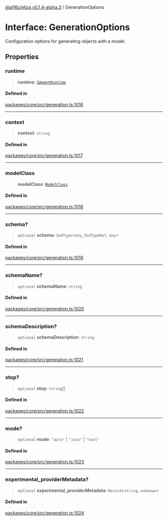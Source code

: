 [@ai16z/eliza v0.1.4-alpha.3](../index.md) / GenerationOptions

# Interface: GenerationOptions

Configuration options for generating objects with a model.

## Properties

### runtime

> **runtime**: [`IAgentRuntime`](IAgentRuntime.md)

#### Defined in

[packages/core/src/generation.ts:1016](https://github.com/amit0365/eliza/blob/main/packages/core/src/generation.ts#L1016)

***

### context

> **context**: `string`

#### Defined in

[packages/core/src/generation.ts:1017](https://github.com/amit0365/eliza/blob/main/packages/core/src/generation.ts#L1017)

***

### modelClass

> **modelClass**: [`ModelClass`](../enumerations/ModelClass.md)

#### Defined in

[packages/core/src/generation.ts:1018](https://github.com/amit0365/eliza/blob/main/packages/core/src/generation.ts#L1018)

***

### schema?

> `optional` **schema**: `ZodType`\<`any`, `ZodTypeDef`, `any`\>

#### Defined in

[packages/core/src/generation.ts:1019](https://github.com/amit0365/eliza/blob/main/packages/core/src/generation.ts#L1019)

***

### schemaName?

> `optional` **schemaName**: `string`

#### Defined in

[packages/core/src/generation.ts:1020](https://github.com/amit0365/eliza/blob/main/packages/core/src/generation.ts#L1020)

***

### schemaDescription?

> `optional` **schemaDescription**: `string`

#### Defined in

[packages/core/src/generation.ts:1021](https://github.com/amit0365/eliza/blob/main/packages/core/src/generation.ts#L1021)

***

### stop?

> `optional` **stop**: `string`[]

#### Defined in

[packages/core/src/generation.ts:1022](https://github.com/amit0365/eliza/blob/main/packages/core/src/generation.ts#L1022)

***

### mode?

> `optional` **mode**: `"auto"` \| `"json"` \| `"tool"`

#### Defined in

[packages/core/src/generation.ts:1023](https://github.com/amit0365/eliza/blob/main/packages/core/src/generation.ts#L1023)

***

### experimental\_providerMetadata?

> `optional` **experimental\_providerMetadata**: `Record`\<`string`, `unknown`\>

#### Defined in

[packages/core/src/generation.ts:1024](https://github.com/amit0365/eliza/blob/main/packages/core/src/generation.ts#L1024)
